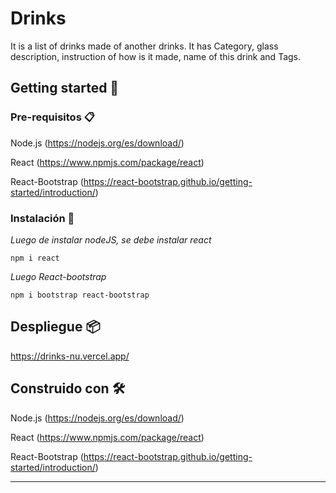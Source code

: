 # Drinks

It is a list of drinks made of another drinks. It has Category, glass description, instruction of how is it made, name of this drink and Tags.

## Getting started 🚀

### Pre-requisitos 📋

Node.js (https://nodejs.org/es/download/)

React (https://www.npmjs.com/package/react)

React-Bootstrap (https://react-bootstrap.github.io/getting-started/introduction/)


### Instalación 🔧

_Luego de instalar nodeJS, se debe instalar react_

```
npm i react
```

_Luego React-bootstrap_

```
npm i bootstrap react-bootstrap
```

## Despliegue 📦

https://drinks-nu.vercel.app/

## Construido con 🛠️

Node.js (https://nodejs.org/es/download/)

React (https://www.npmjs.com/package/react)

React-Bootstrap (https://react-bootstrap.github.io/getting-started/introduction/)

---

